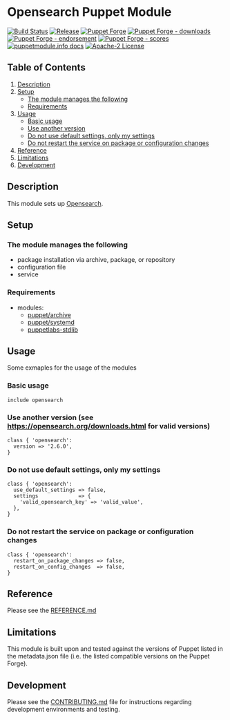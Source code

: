 # Opensearch Puppet Module
[![Build Status](https://github.com/voxpupuli/puppet-opensearch/workflows/CI/badge.svg)](https://github.com/voxpupuli/puppet-opensearch/actions?query=workflow%3ACI)
[![Release](https://github.com/voxpupuli/puppet-opensearch/actions/workflows/release.yml/badge.svg)](https://github.com/voxpupuli/puppet-opensearch/actions/workflows/release.yml)
[![Puppet Forge](https://img.shields.io/puppetforge/v/puppet/opensearch.svg)](https://forge.puppetlabs.com/puppet/opensearch)
[![Puppet Forge - downloads](https://img.shields.io/puppetforge/dt/puppet/opensearch.svg)](https://forge.puppetlabs.com/puppet/opensearch)
[![Puppet Forge - endorsement](https://img.shields.io/puppetforge/e/puppet/opensearch.svg)](https://forge.puppetlabs.com/puppet/opensearch)
[![Puppet Forge - scores](https://img.shields.io/puppetforge/f/puppet/opensearch.svg)](https://forge.puppetlabs.com/puppet/opensearch)
[![puppetmodule.info docs](http://www.puppetmodule.info/images/badge.png)](http://www.puppetmodule.info/m/puppet-opensearch)
[![Apache-2 License](https://img.shields.io/github/license/voxpupuli/puppet-opensearch.svg)](LICENSE)

## Table of Contents

1. [Description](#description)
1. [Setup](#setup)
    * [The module manages the following](#the-module-manages-the-following)
    * [Requirements](#requirements-requirements)
1. [Usage](#usage)
    * [Basic usage](#Basic-usage)
    * [Use another version](#use-another-version-see-httpsopensearchorgdownloadshtml-for-valid-versions)
    * [Do not use default settings, only my settings](#do-not-use-default-settings-only-my-settings)
    * [Do not restart the service on package or configuration changes](#do-not-restart-the-service-on-package-or-configuration-changes)
1. [Reference](#reference)
1. [Limitations](#limitations)
1. [Development](#development)

## Description

This module sets up [Opensearch](https://opensearch.org/).

## Setup

### The module manages the following

* package installation via archive, package, or repository
* configuration file
* service

### Requirements

* modules:
  - [puppet/archive](https://forge.puppetlabs.com/puppet/archive)
  - [puppet/systemd](https://forge.puppetlabs.com/puppet/systemd)
  - [puppetlabs-stdlib](https://forge.puppetlabs.com/puppetlabs/stdlib)

## Usage

Some exmaples for the usage of the modules

### Basic usage

```puppet
include opensearch
```

### Use another version (see https://opensearch.org/downloads.html for valid versions)

```puppet
class { 'opensearch':
  version => '2.6.0',
}
```

### Do not use default settings, only my settings

```puppet
class { 'opensearch':
  use_default_settings => false,
  settings             => {
    'valid_opensearch_key' => 'valid_value',
  },
}
```

### Do not restart the service on package or configuration changes

```puppet
class { 'opensearch':
  restart_on_package_changes => false,
  restart_on_config_changes  => false,
}
```

## Reference

Please see the [REFERENCE.md](https://github.com/voxpupuli/puppet-opensearch/blob/master/REFERENCE.md)

## Limitations

This module is built upon and tested against the versions of Puppet listed in the metadata.json file (i.e. the listed compatible versions on the Puppet Forge).

## Development

Please see the [CONTRIBUTING.md](https://github.com/voxpupuli/puppet-opensearch/blob/master/.github/CONTRIBUTING.md) file for instructions regarding development environments and testing.
